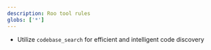 ```yaml
---
description: Roo tool rules
globs: ['*']
---
```


- Utilize `codebase_search` for efficient and intelligent code discovery
